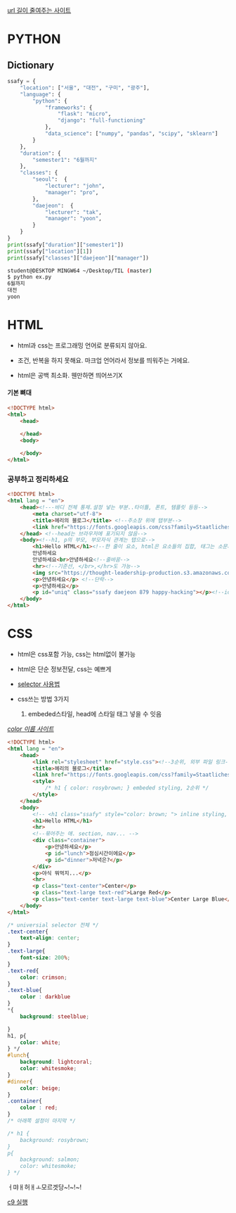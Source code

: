 [url 길이 줄여주는 사이트](https://zzu.li/)

# PYTHON

## Dictionary

~~~python
ssafy = {
    "location": ["서울", "대전", "구미", "광주"],
    "language": {
        "python": {
            "frameworks": {
                "flask": "micro",
                "django": "full-functioning"
            },
            "data_science": ["numpy", "pandas", "scipy", "sklearn"]
        }
    },
    "duration": {
        "semester1": "6월까지"
    },
    "classes": {
        "seoul":  {
            "lecturer": "john",
            "manager": "pro",
        },
        "daejeon":  {
            "lecturer": "tak",
            "manager": "yoon",
        }
    }
}
print(ssafy["duration"]["semester1"])
print(ssafy["location"][1])
print(ssafy["classes"]["daejeon"]["manager"])
~~~

~~~bash
student@DESKTOP MINGW64 ~/Desktop/TIL (master)
$ python ex.py
6월까지
대전
yoon
~~~



# HTML

- html과 css는 프로그래밍 언어로 분류되지 않아요.

- 조건, 반복을 하지 못해요. 마크업 언어라서 정보를 띄워주는 거에요.
- html은 공백 최소화. 웬만하면 띄어쓰기X

#### 기본 뼈대

~~~html
<!DOCTYPE html>
<html>
    <head>

    </head>
    <body>
    
    </body>
</html>
~~~

### 공부하고 정리하세요

~~~html
<!DOCTYPE html>
<html lang = "en">
    <head><!---바디 전체 통제.설정 넣는 부분..타이틀, 폰트, 템플릿 등등-->
        <meta charset="utf-8">
        <title>헤리의 블로그</title> <!--주소창 위에 탭부분-->
        <link href="https://fonts.googleapis.com/css?family=Staatliches" rel="stylesheet">
    </head> <!--head는 브라우저에 표기되지 않음-->
    <body><!--h1, p의 부모, 부모자식 관계는 탭으로-->
        <h1>Hello HTML</h1><!--한 줄이 요소, html은 요소들의 집합, 태그는 소문자 권장,-->
        안녕하세요
        안녕하세요<br>안녕하세요<!--줄바꿈-->
        <hr><!--기준선, </br>,</hr>도 가능-->
        <img src="https://thought-leadership-production.s3.amazonaws.com/2016/10/28/14/29/18/d9cc4e0b-ba5c-44b6-9b4d-5feffab18b26/tnc_56094809_preview_cropped.jpg" alt="호수"><!------alt는 엑박시 뜨는 메세지, 음성 읽어줌-->
        <p>안녕하세요</p> <!--단락-->
        <p>안녕하세요</p>
        <p id="uniq" class="ssafy daejeon 879 happy-hacking"></p><!--id는 한개 class는 띄어쓰기로 갯수 설정, 갯수 상관 없음-->
    </body>
</html>

~~~



# CSS

- html은 css포함 가능, css는 html없이 불가능

- html은 단순 정보전달, css는 예쁘게

- [selector 사용법](https://www.w3schools.com/cssref/css_selectors.asp)

- css쓰는 방법 3가지

  1. embeded스타일, head에 스타일 태그 넣을 수 잇음


*[color 이름 사이트](http://www.colors.commutercreative.com/grid/)*

~~~html
<!DOCTYPE html>
<html lang = "en">
    <head>
        <link rel="stylesheet" href="style.css"><!--3순위, 외부 파일 링크-->
        <title>헤리의 블로그</title> 
        <link href="https://fonts.googleapis.com/css?family=Staatliches" rel="stylesheet">
        <style>
            /* h1 { color: rosybrown; } embeded styling, 2순위 */
        </style>
    </head>
    <body>     
        <!-- <h1 class="ssafy" style="color: brown; "> inline styling, 1순위 -->
        <h1>Hello HTML</h1> 
        <hr>  
        <!--묶어주는 애. section, nav... -->
        <div class="container">
            <p>안녕하세요</p> 
            <p id="lunch">점심시간이에요</p>
            <p id="dinner">저녁은?</p>
        </div>
        <p>야식 뭐먹지...</p>
        <hr>
        <p class="text-center">Center</p>
        <p class="text-large text-red">Large Red</p>
        <p class="text-center text-large text-blue">Center Large Blue</p>          
    </body>
</html>

~~~

~~~css
/* universial selector 전체 */
.text-center{
    text-align: center;
}
.text-large{
    font-size: 200%;
}
.text-red{
    color: crimson;
}
.text-blue{
    color : darkblue
}
*{
    background: steelblue;

}
h1, p{
    color: white;
} */
#lunch{
    background: lightcoral;
    color: whitesmoke;
}
#dinner{
    color: beige;
}
.container{
    color : red;
} 
/* 아래쪽 설정이 마지막 */

/* h1 { 
    background: rosybrown; 
}
p{
    background: salmon;
    color: whitesmoke;
} */

~~~



ㅓ먀ㅐ허ㅐㅗ모르겟당~!~!~!



[c9 실행](c9.io/login)

